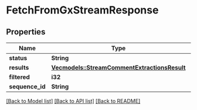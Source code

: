 # FetchFromGxStreamResponse

## Properties

Name | Type | Description | Notes
------------ | ------------- | ------------- | -------------
**status** | **String** |  | 
**results** | [**Vec<models::StreamCommentExtractionsResult>**](StreamCommentExtractionsResult.md) |  | 
**filtered** | **i32** |  | 
**sequence_id** | **String** |  | 

[[Back to Model list]](../README.md#documentation-for-models) [[Back to API list]](../README.md#documentation-for-api-endpoints) [[Back to README]](../README.md)


